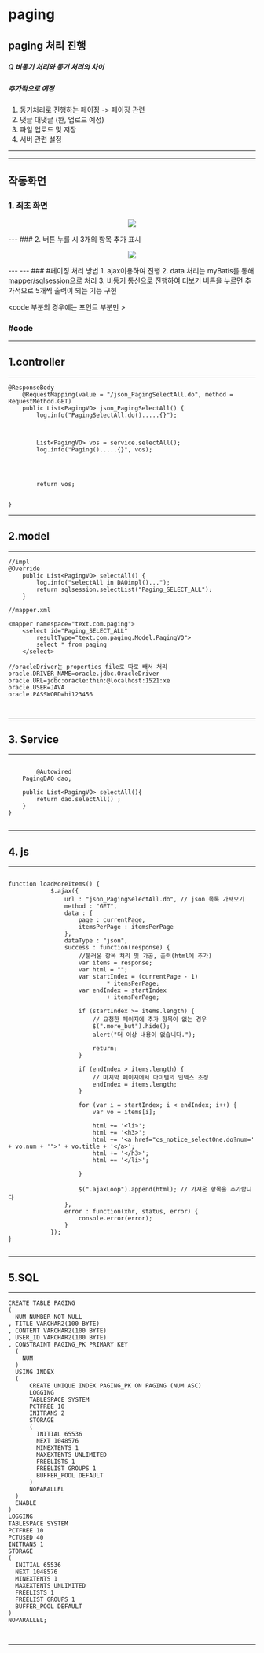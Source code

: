 # paging
paging 처리 진행
---
##### Q 비동기 처리와 동기 처리의 차이

##### 추가적으로 예정
  1. 동기처리로 진행하는 페이징 -> 페이징 관련
  2. 댓글 대댓글 (완, 업로드 예정)
  3. 파일 업로드 및 저장
  4. 서버 관련 설정 
---
---
## 작동화면
### 1. 최초 화면
<p align="center">
  <img src="https://ibb.co/xH3zhdJ">
</p>
---
### 2. 버튼 누를 시 3개의 항목 추가 표시
<p align="center">
  <img src="https://ibb.co/88Jx0z2">
</p>
---
---
### #페이징 처리 방법
1. ajax이용하여 진행
2. data 처리는 myBatis를 통해 mapper/sqlsession으로 처리
3. 비동기 통신으로 진행하여 더보기 버튼을 누르면 추가적으로 5개씩 출력이 되는 기능 구현




<code 부분의 경우에는 포인트 부분만 >
### #code
---
## 1.controller
---
```
@ResponseBody
	@RequestMapping(value = "/json_PagingSelectAll.do", method = RequestMethod.GET)
	public List<PagingVO> json_PagingSelectAll() {
		log.info("PagingSelectAll.do().....{}");
		

		
		List<PagingVO> vos = service.selectAll();
		log.info("Paging().....{}", vos);

	
	

		return vos;

	
}
```
---
## 2.model
---
```
//impl
@Override
	public List<PagingVO> selectAll() {
		log.info("selectAll in DAOimpl()...");
		return sqlsession.selectList("Paging_SELECT_ALL");
	}
	
//mapper.xml

<mapper namespace="text.com.paging">
	<select id="Paging_SELECT_ALL"
		resultType="text.com.paging.Model.PagingVO">
		select * from paging
	</select>

//oracleDriver는 properties file로 따로 빼서 처리 
oracle.DRIVER_NAME=oracle.jdbc.OracleDriver
oracle.URL=jdbc:oracle:thin:@localhost:1521:xe
oracle.USER=JAVA
oracle.PASSWORD=hi123456

	

```
---
## 3. Service
---
```

		@Autowired
	PagingDAO dao;
	
	public List<PagingVO> selectAll(){
		return dao.selectAll() ;
	}
}
	

```
---
 ## 4. js
---
```

function loadMoreItems() {
			$.ajax({
				url : "json_PagingSelectAll.do", // json 목록 가져오기
				method : "GET",
				data : {
					page : currentPage,
					itemsPerPage : itemsPerPage
				},
				dataType : "json",
				success : function(response) {
					//불러온 항목 처리 및 가공, 출력(html에 추가) 
					var items = response;
					var html = "";
					var startIndex = (currentPage - 1)
							* itemsPerPage;
					var endIndex = startIndex
							+ itemsPerPage;

					if (startIndex >= items.length) {
						// 요청한 페이지에 추가 항목이 없는 경우
						$(".more_but").hide();
						alert("더 이상 내용이 없습니다.");

						return;
					}

					if (endIndex > items.length) {
						// 마지막 페이지에서 아이템의 인덱스 조정
						endIndex = items.length;
					}

					for (var i = startIndex; i < endIndex; i++) {
						var vo = items[i];

						html += '<li>';
						html += '<h3>';
						html += '<a href="cs_notice_selectOne.do?num=' + vo.num + '">' + vo.title + '</a>';
						html += '</h3>';
						html += '</li>';
					
					}

					$(".ajaxLoop").append(html); // 가져온 항목을 추가합니다
				},
				error : function(xhr, status, error) {
					console.error(error);
				}
			});
}


```
---
## 5.SQL 
---
```
CREATE TABLE PAGING 
(
  NUM NUMBER NOT NULL 
, TITLE VARCHAR2(100 BYTE) 
, CONTENT VARCHAR2(100 BYTE) 
, USER_ID VARCHAR2(100 BYTE) 
, CONSTRAINT PAGING_PK PRIMARY KEY 
  (
    NUM 
  )
  USING INDEX 
  (
      CREATE UNIQUE INDEX PAGING_PK ON PAGING (NUM ASC) 
      LOGGING 
      TABLESPACE SYSTEM 
      PCTFREE 10 
      INITRANS 2 
      STORAGE 
      ( 
        INITIAL 65536 
        NEXT 1048576 
        MINEXTENTS 1 
        MAXEXTENTS UNLIMITED 
        FREELISTS 1 
        FREELIST GROUPS 1 
        BUFFER_POOL DEFAULT 
      ) 
      NOPARALLEL 
  )
  ENABLE 
) 
LOGGING 
TABLESPACE SYSTEM 
PCTFREE 10 
PCTUSED 40 
INITRANS 1 
STORAGE 
( 
  INITIAL 65536 
  NEXT 1048576 
  MINEXTENTS 1 
  MAXEXTENTS UNLIMITED 
  FREELISTS 1 
  FREELIST GROUPS 1 
  BUFFER_POOL DEFAULT 
) 
NOPARALLEL;



```
---


